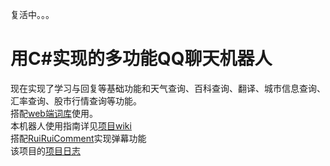 复活中。。。
# 用C#实现的多功能QQ聊天机器人
现在实现了学习与回复等基础功能和天气查询、百科查询、翻译、城市信息查询、汇率查询、股市行情查询等功能。   
搭配[web端词库](https://github.com/hxl9654/RuiRuiQQWeb)</a>使用。  
本机器人使用指南详见[项目wiki](https://github.com/hxl9654/RuiRuiQQ/wiki)   
搭配[RuiRuiComment](https://github.com/hxl9654/RuiRuiComment)实现弹幕功能  
该项目的[项目日志](https://tec.hxlxz.com/765_qqrobot)   
